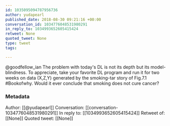 ```yaml
---
id: 1035095094787956736
author: yudapearl
published_date: 2018-08-30 09:21:16 +00:00
conversation_id: 1034776048531980291
in_reply_to: 1034993652605415424
retweet: None
quoted_tweet: None
type: tweet
tags:

---
```


@goodfellow_ian The problem with today's DL is not its depth but its model-blindness. To appreciate, take your favorite DL program and run it for two weeks on data (X,Z,Y) generated by the smoking-tar story of Fig.7.1 #Bookofwhy.
Would it ever conclude that smoking does not cure cancer?

### Metadata

Author: [[@yudapearl]]
Conversation: [[conversation-1034776048531980291]]
In reply to: [[1034993652605415424]]
Retweet of: [[None]]
Quoted tweet: [[None]]
